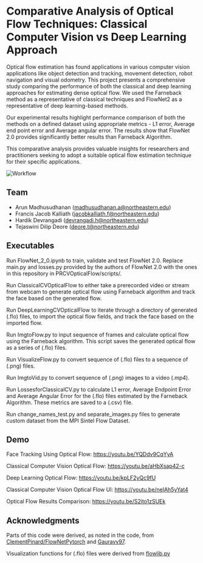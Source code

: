 
# Comparative Analysis of Optical Flow Techniques: Classical Computer Vision vs Deep Learning Approach

Optical flow estimation has found applications in various computer vision applications like object detection and tracking, movement detection, robot navigation and visual odometry. 
This project presents a comprehensive study comparing the performance of both the classical and deep learning approaches for estimating dense  optical flow. We used the Farneback method as a representative of classical techniques and FlowNet2 as a representative of deep learning-based methods. 

Our experimental results highlight performance comparison of both the methods on a defined dataset using appropriate metrics - L1 error, Average end point error and Average angular error. The results show that FlowNet 2.0 provides significantly better results than Farneback Algorithm. 

This comparative analysis provides valuable insights for researchers and practitioners seeking to adopt a suitable optical flow estimation technique for their specific applications.

![Workflow](https://i.imgur.com/Y94iPKT.png)


## Team

- Arun Madhusudhanan (madhusudhanan.a@northeastern.edu)
- Francis Jacob Kalliath (jacobkalliath.f@northeastern.edu)
- Hardik Devrangadi (devrangadi.h@northeastern.edu)
- Tejaswini Dilip Deore (deore.t@northeastern.edu)


## Executables

Run FlowNet_2_0.ipynb to train, validate and test FlowNet 2.0. Replace main.py and losses.py provided by the authors of FlowNet 2.0 with the ones in this repository in PRCVOpticalFlow/scripts/.

Run ClassicalCVOpticalFlow to either take a prerecorded video or stream from webcam to generate optical flow using Farneback algorithm and track the face based on the generated flow.

Run DeepLearningCVOpticalFlow to iterate through a directory of generated (.flo) files, to import the optical flow fields, and track the face based on the imported flow.

Run ImgtoFlow.py to input sequence of frames and calculate optical flow using the Farneback algorithm. This script saves the generated optical flow as a series of (.flo) files.

Run VisualizeFlow.py to convert sequence of (.flo) files to a sequence of (.png) files.

Run ImgtoVid.py to convert sequence of (.png) images to a video (.mp4).

Run LossesforClassicalCV.py to calculate L1 error, Average Endpoint Error and Average Angular Error for the (.flo) files estimated by the Farneback Algorithm. These metrics are saved to a (.csv) file.

Run change_names_test.py and separate_images.py files to generate custom dataset from the MPI Sintel Flow Dataset.

## Demo



Face Tracking Using Optical Flow: https://youtu.be/YQDdv9CqYyA

Classical Computer Vision Optical Flow: https://youtu.be/aHbXsap42-c

Deep Learning Optical Flow: https://youtu.be/kpLF2yQc9fU

Classical Computer Vision Optical Flow UI: https://youtu.be/nelAh5yYat4

Optical Flow Results Comparison: https://youtu.be/S2ito1zSUEk


## Acknowledgments

Parts of this code were derived, as noted in the code, from [ClementPinard/FlowNetPytorch](https://github.com/ClementPinard/FlowNetPytorch) and [Gauravv97](https://github.com/Gauravv97/flownet2-pytorch).

Visualization functions for (.flo) files were derived from [flowlib.py](https://github.com/sampepose/flownet2-tf/blob/master/src/flowlib.py)




